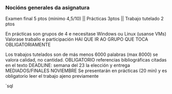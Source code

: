 ### Nocións generales da asignatura

Examen final 5 ptos (minimo 4,5/10) || Prácticas 3ptos || Trabajo tutelado 2 ptos

En prácticas son grupos de 4 e necesitase Windows ou Linux (usanse VMs)
Valorase traballo e participación
HAI QUE IR AO GRUPO QUE TOCA OBLIGATORIAMENTE

Los trabajos tutelados son de más menos 6000 palabras (max 8000) se valora calidad, no cantidad.
OBLIGATORIO referencias bibliográficas citadas en el texto
DEADLINE: semana del 23 la elección y entrega MEDIADOS/FINALES NOVIEMBRE
Se presentarán en prácticas (20 min) y es obligatorio leer el trabajo ajeno previamente

\`sql
